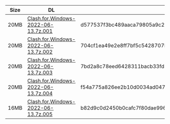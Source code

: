 |    Size   |     DL  | sha512sum |
|  ---  |  ---  |  ---  |
| 20MB | [Clash.for.Windows-2022-06-13.7z.001](https://cdn.jsdelivr.net/gh/appleians/cfw_intel@main/Clash.for.Windows-2022-06-13.7z.001) | d577537f3bc489aaca79805a9c238400a0711b51a354f40e863849ca77040142ced88db2e600e0908c3a56e034b782174ff62fa736653a3625ff734edd38bedd |
| 20MB | [Clash.for.Windows-2022-06-13.7z.002](https://cdn.jsdelivr.net/gh/appleians/cfw_intel@main/Clash.for.Windows-2022-06-13.7z.002) | 704cf1ea49e2e8ff7bf5c5428707bbacdef41ac3bb9a5f35baf8473d052e2dabdb85597aa0569d36a95d5a2c40f6e2c9839ac98a176754de78afcc5e0e1a95f9 |
| 20MB | [Clash.for.Windows-2022-06-13.7z.003](https://cdn.jsdelivr.net/gh/appleians/cfw_intel@main/Clash.for.Windows-2022-06-13.7z.003) | 7bd2a8c78eed6428311bacb33fd308649f88675911439f0ee7270664948af820473daf1b578726149844abb4182b279e95a1f82158d97e8e4178ac0c922961e5 |
| 20MB | [Clash.for.Windows-2022-06-13.7z.004](https://cdn.jsdelivr.net/gh/appleians/cfw_intel@main/Clash.for.Windows-2022-06-13.7z.004) | f54a775a826ee2b10d0034ad04774129d20bea760f5764b7ea3a26090ff028dd3d6067aedc321eb0dccca8eab9ce245f494ec39f3f81f1db54002e674939cd18 |
| 16MB | [Clash.for.Windows-2022-06-13.7z.005](https://cdn.jsdelivr.net/gh/appleians/cfw_intel@main/Clash.for.Windows-2022-06-13.7z.005) | b82d9c0d2450b0cafc7f80dae9963e3977eac0ca9a67c91224f82ac53da617f2fc63434e07608e13b727bf2a2620e013a17bc3e9c16b08750787742a16162826 |

